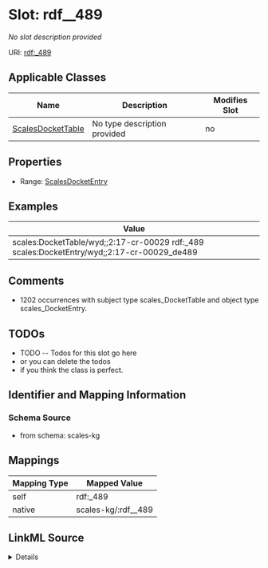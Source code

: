 

# Slot: rdf__489


_No slot description provided_





URI: [rdf:_489](http://www.w3.org/1999/02/22-rdf-syntax-ns#_489)



<!-- no inheritance hierarchy -->





## Applicable Classes

| Name | Description | Modifies Slot |
| --- | --- | --- |
| [ScalesDocketTable](../classes/ScalesDocketTable.md) | No type description provided |  no  |







## Properties

* Range: [ScalesDocketEntry](../classes/ScalesDocketEntry.md)






## Examples

| Value |
| --- |
| scales:DocketTable/wyd;;2:17-cr-00029 rdf:_489 scales:DocketEntry/wyd;;2:17-cr-00029_de489 |

## Comments

* 1202 occurrences with subject type scales_DocketTable and object type scales_DocketEntry.

## TODOs

* TODO -- Todos for this slot go here
* or you can delete the todos
* if you think the class is perfect.

## Identifier and Mapping Information







### Schema Source


* from schema: scales-kg




## Mappings

| Mapping Type | Mapped Value |
| ---  | ---  |
| self | rdf:_489 |
| native | scales-kg/:rdf__489 |




## LinkML Source

<details>
```yaml
name: rdf__489
description: No slot description provided
todos:
- TODO -- Todos for this slot go here
- or you can delete the todos
- if you think the class is perfect.
comments:
- 1202 occurrences with subject type scales_DocketTable and object type scales_DocketEntry.
examples:
- value: scales:DocketTable/wyd;;2:17-cr-00029 rdf:_489 scales:DocketEntry/wyd;;2:17-cr-00029_de489
from_schema: scales-kg
rank: 1000
slot_uri: rdf:_489
alias: rdf__489
domain_of:
- scales_DocketTable
range: scales_DocketEntry

```
</details>